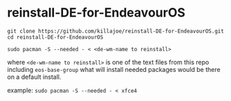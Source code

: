 # reinstall-DE-for-EndeavourOS

`git clone https://github.com/killajoe/reinstall-DE-for-EndeavourOS.git`
`cd reinstall-DE-for-EndeavourOS`

`sudo pacman -S --needed - < <de-wm-name to reinstall>`

where `<de-wm-name to reinstall>` is one of the text files from this repo including `eos-base-group` what will install needed packages would be there on a default install.

example:
`sudo pacman -S --needed - < xfce4`
